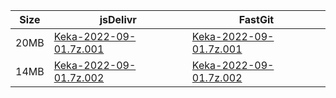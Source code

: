 |    Size   |     jsDelivr  | FastGit |
|  ---  |  ---  |  ---  |
| 20MB | [Keka-2022-09-01.7z.001](https://cdn.jsdelivr.net/gh/mainians/Keka@main/Keka-2022-09-01.7z.001) | [Keka-2022-09-01.7z.001](https://raw.fastgit.org/mainians/Keka/main/Keka-2022-09-01.7z.001) |
| 14MB | [Keka-2022-09-01.7z.002](https://cdn.jsdelivr.net/gh/mainians/Keka@main/Keka-2022-09-01.7z.002) | [Keka-2022-09-01.7z.002](https://raw.fastgit.org/mainians/Keka/main/Keka-2022-09-01.7z.002) |
